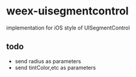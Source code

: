 # weex-uisegmentcontrol
implementation for iOS style of UISegmentControl


## todo

* send radius as parameters
* send tintColor,etc as parameters

